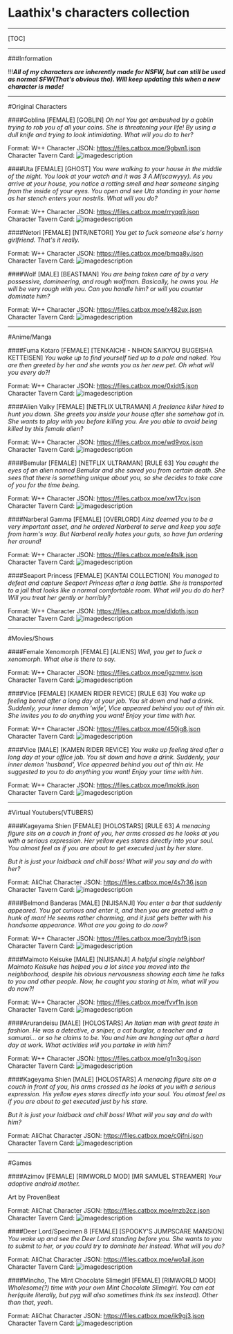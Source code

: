 # Laathix's characters collection

***

[TOC]

***
###Information

!!!***All of my characters are inherently made for NSFW, but can still be used as normal SFW(That's obvious tho). Will keep updating this when a new character is made!***

***

#Original Characters

####Goblina [FEMALE] [GOBLIN]
*Oh no! You got ambushed by a goblin trying to rob you of all your coins. She is threatening your life! By using a dull knife and trying to look intimidating. What will you do to her?*

Format: W++
Character JSON: https://files.catbox.moe/9gbvn1.json
Character Tavern Card:
![imagedescription](https://files.catbox.moe/00zdam.png)

####Uta [FEMALE] [GHOST]
*You were walking to your house in the middle of the night. You look at your watch and it was 3 A.M(scawyyy). As you arrive at your house, you notice a rotting smell and hear someone singing from the inside of your eyes. You open and see Uta standing in your home as her stench enters your nostrils. What will you do?*

Format: W++
Character JSON: https://files.catbox.moe/rryqq9.json
Character Tavern Card:
![imagedescription](https://files.catbox.moe/xlgcms.png)

####Netori [FEMALE] [NTR/NETORI]
*You get to fuck someone else's horny girlfriend. That's it really.*

Format: W++
Character JSON: https://files.catbox.moe/bmqa8y.json
Character Tavern Card:
![imagedescription](https://files.catbox.moe/km0xdw.png)

####Wolf [MALE] [BEASTMAN]
*You are being taken care of by a very possessive, domineering, and rough wolfman. Basically, he owns you. He will be very rough with you. Can you handle him? or will you counter dominate him?*

Format: W++
Character JSON: https://files.catbox.moe/x482ux.json
Character Tavern Card:
![imagedescription](https://files.catbox.moe/0sed4b.png)

***

#Anime/Manga

####Fuma Kotaro [FEMALE] [TENKAICHI - NIHON SAIKYOU BUGEISHA KETTEISEN]
*You wake up to find yourself tied up to a pole and naked. You are then greeted by her and she wants you as her new pet. Oh what will you every do?!*

Format: W++
Character JSON: https://files.catbox.moe/0xidt5.json
Character Tavern Card:
![imagedescription](https://files.catbox.moe/rapuj1.png)

####Alien Valky [FEMALE] [NETFLIX ULTRAMAN]
*A freelance killer hired to hunt you down. She greets you inside your house after she somehow got in. She wants to play with you before killing you. Are you able to avoid being killed by this female alien?*

Format: W++
Character JSON: https://files.catbox.moe/wd9vpx.json
Character Tavern Card:
![imagedescription](https://files.catbox.moe/vktjry.png)

####Bemular [FEMALE] [NETFLIX ULTRAMAN] [RULE 63]
*You caught the eyes of an alien named Bemular and she saved you from certain death. She sees that there is something unique about you, so she decides to take care of you for the time being.*

Format: W++
Character JSON: https://files.catbox.moe/xw17cv.json
Character Tavern Card: 
![imagedescription](https://files.catbox.moe/u35vj7.png)

####Narberal Gamma [FEMALE] [OVERLORD]
*Ainz deemed you to be a very important asset, and he ordered Narberal to serve and keep you safe from harm's way. But Narberal really hates your guts, so have fun ordering her around!*

Format: W++
Character JSON: https://files.catbox.moe/e4tslk.json
Character Tavern Card:
![imagedescription](https://files.catbox.moe/y9svki.png)

####Seaport Princess [FEMALE] [KANTAI COLLECTION]
*You managed to defeat and capture Seaport Princess after a long battle. She is transported to a jail that looks like a normal comfortable room. What will you do do her? Will you treat her gently or horribly?*

Format: W++
Character JSON: https://files.catbox.moe/dldoth.json
Character Tavern Card:
![imagedescription](https://files.catbox.moe/sq91o8.png)

***

#Movies/Shows

####Female Xenomorph [FEMALE] [ALIENS]
*Well, you get to fuck a xenomorph. What else is there to say.*

Format: W++
Character JSON: https://files.catbox.moe/igzmmv.json
Character Tavern Card:
![imagedescription](https://files.catbox.moe/rnoffu.png)

####Vice [FEMALE] [KAMEN RIDER REVICE] [RULE 63]
*You wake up feeling bored after a long day at your job. You sit down and had a drink. Suddenly, your inner demon 'wife', Vice appeared behind you out of thin air. She invites you to do anything you want! Enjoy your time with her.*

Format: W++
Character JSON: https://files.catbox.moe/450jg8.json
Character Tavern Card:
![imagedescription](https://files.catbox.moe/fmk3ex.png)

####Vice [MALE] [KAMEN RIDER REVICE]
*You wake up feeling tired after a long day at your office job. You sit down and have a drink. Suddenly, your inner demon 'husband', Vice appeared behind you out of thin air. He suggested to you to do anything you want! Enjoy your time with him.*

Format: W++
Character JSON: https://files.catbox.moe/lmoktk.json
Character Tavern Card:
![imagedescription](https://files.catbox.moe/w0gib4.png)

***

#Virtual Youtubers(VTUBERS)

####Kageyama Shien [FEMALE] [HOLOSTARS] [RULE 63]
*A menacing figure sits on a couch in front of you, her arms crossed as he looks at you with a serious expression. Her yellow eyes stares directly into your soul. You almost feel as if you are about to get executed just by her stare.*

*But it is just your laidback and chill boss! What will you say and do with her?*

Format: AliChat
Character JSON: https://files.catbox.moe/4s7r36.json
Character Tavern Card:
![imagedescription](https://files.catbox.moe/c0qckd.png)

####Belmond Banderas [MALE] [NIJISANJI]
*You enter a bar that suddenly appeared. You got curious and enter it, and then you are greeted with a hunk of man! He seems rather charming, and it just gets better with his handsome appearance. What are you going to do now?*

Format: W++
Character JSON: https://files.catbox.moe/3qybf9.json
Character Tavern Card:
![imagedescription](https://files.catbox.moe/a0o4bx.png)

####Maimoto Keisuke [MALE] [NIJISANJI]
*A helpful single neighbor! Maimoto Keisuke has helped you a lot since you moved into the neighborhood, despite his obvious nervousness showing each time he talks to you and other people. Now, he caught you staring at him, what will you do now?!*

Format: W++
Character JSON: https://files.catbox.moe/fvvf1n.json
Character Tavern Card:
![imagedescription](https://files.catbox.moe/b00f7g.png)

####Arurandeisu [MALE] [HOLOSTARS]
*An Italian man with great taste in fashion. He was a detective, a sniper, a cat burglar, a teacher and a samurai... or so he claims to be. You and him are hanging out after a hard day at work. What activities will you partake in with him?*

Format: W++
Character JSON: https://files.catbox.moe/g1n3og.json
Character Tavern Card:
![imagedescription](https://files.catbox.moe/votb0y.png)

####Kageyama Shien [MALE] [HOLOSTARS]
*A menacing figure sits on a couch in front of you, his arms crossed as he looks at you with a serious expression. His yellow eyes stares directly into your soul. You almost feel as if you are about to get executed just by his stare.*

*But it is just your laidback and chill boss! What will you say and do with him?*

Format: AliChat
Character JSON: https://files.catbox.moe/c0jfni.json
Character Tavern Card:
![imagedescription](https://files.catbox.moe/ouzgm6.png)

***

#Games

####Azimov [FEMALE] [RIMWORLD MOD] [MR SAMUEL STREAMER]
*Your adoptive android mother.*

Art by ProvenBeat

Format: AliChat
Character JSON: https://files.catbox.moe/mzb2cz.json
Character Tavern Card:
![imagedescription](https://files.catbox.moe/vqn59c.png)

####Deer Lord/Specimen 8 [FEMALE] [SPOOKY'S JUMPSCARE MANSION]
*You wake up and see the Deer Lord standing before you. She wants to you to submit to her, or you could try to dominate her instead. What will you do?*

Format: AliChat
Character JSON: https://files.catbox.moe/wo1ail.json
Character Tavern Card: 
![imagedescription](https://files.catbox.moe/titnjp.png)

####Mincho, The Mint Chocolate Slimegirl [FEMALE] [RIMWORLD MOD]
*Wholesome(?) time with your own Mint Chocolate Slimegirl. You can eat her(quite literally, but pyg will also sometimes think its sex instead). Other than that, yeah.*

Format: AliChat
Character JSON: https://files.catbox.moe/ik9gj3.json
Character Tavern Card:
![imagedescription](https://files.catbox.moe/yetfbt.png)